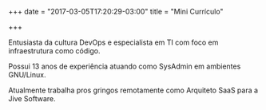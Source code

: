 +++
date = "2017-03-05T17:20:29-03:00"
title = "Mini Currículo"

+++

Entusiasta da cultura DevOps e especialista em TI com foco em infraestrutura como código.

Possui 13 anos de experiência atuando como SysAdmin em ambientes GNU/Linux.

Atualmente trabalha pros gringos remotamente como Arquiteto SaaS para a Jive Software.
